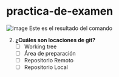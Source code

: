 # practica-de-examen
![image](https://github.com/Stefano2510/practica-de-examen/assets/95462072/eeacce7e-89bd-4858-9cb5-f53ea5615063)
Este es el resultado del comando

2. **¿Cuáles son locaciones de git?**
	- [ ] Working tree
	- [ ] Área de preparación
	- [ ] Repositorio Remoto
	- [ ] Repositorio Local
